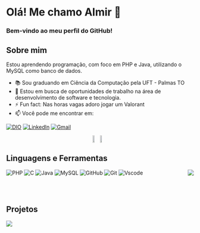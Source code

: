 # Olá! Me chamo Almir 👋

### Bem-vindo ao meu perfil do GitHub! 

## Sobre mim 
Estou aprendendo programação, com foco em PHP e Java, utilizando o MySQL como banco de dados.
- 📚 Sou graduando em Ciência da Computação pela UFT - Palmas TO
- 💼 Estou em busca de oportunidades de trabalho na área de desenvolvimento de software e tecnologia.
- ⚡ Fun fact: Nas horas vagas adoro jogar um Valorant
- 📫 Você pode me encontrar em:
  
[![DIO](https://img.shields.io/badge/Meu_perfil_da_DIO-191724?style=for-the-badge)]() 
[![LinkedIn](https://img.shields.io/badge/LinkedIn-0077B5?style=for-the-badge&logo=linkedin&logoColor=white&color=4e676c)](https://www.linkedin.com/in/almir-coelho-958a27305/)
[![Gmail](https://img.shields.io/badge/Gmail-333333?style=for-the-badge&logo=gmail&logoColor=white&color=191724)](mailto:almir.daniel@mail.uft.edu.br)

<div style="display: flex; justify-content: center; align-items: center;">
  <a>
    <img src="https://github-readme-stats.vercel.app/api?username=ad-melo&locale=pt-br&show_icons=true&theme=rose_pine&hide_border=true" width="48%" />
  </a>
  <a>
     <img src="https://streak-stats.demolab.com?user=ad-melo&locale=pt-br&show_icons=true&theme=rose_pine&hide_border=true" width="51%" />
  </a>
</div>

## Linguagens e Ferramentas

<a href="https://github.com/ad-melo/github-readme-stats">
  <img align="right" src="https://github-readme-stats.vercel.app/api/top-langs/?username=ad-melo&layout=compact&locale=pt-br&show_icons=true&theme=rose_pine&hide_border=true&card_width=495?"/>
</a>

![PHP](https://img.shields.io/badge/PHP-777BB4?style=for-the-badge&logo=php&logoColor=white&color=191724)
![C](https://img.shields.io/badge/C-E94D5F?style=for-the-badge&logo=c&logoColor=white&color=4e676c)
![Java](https://img.shields.io/badge/java-%23ED8B00.svg?style=for-the-badge&logo=openjdk&logoColor=white&color=191724)
![MySQL](https://img.shields.io/badge/MySQL-00000F?style=for-the-badge&logo=mysql&logoColor=white&color=4e676c)
![GitHub](https://img.shields.io/badge/GitHub-100000?style=for-the-badge&logo=github&logoColor=white&color=191724)
![Git](https://img.shields.io/badge/GIT-E44C30?style=for-the-badge&logo=git&logoColor=white&color=4e676c)
![Vscode](https://img.shields.io/badge/Vscode-007ACC?style=for-the-badge&logo=visual-studio-code&logoColor=white&color=191724)

<br>
<br>

## Projetos

<a  href="https://github.com/ad-melo/dio-lab-open-source">
<img align="center" src="https://github-readme-stats.vercel.app/api/pin/?username=ad-melo&repo=ebook-store&locale=pt-br&show_icons=true&theme=rose_pine&hide_border=true"/>
</a>



